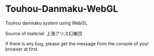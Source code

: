 # Touhou-Danmaku-WebGL
Touhou danmaku system using WebGL.

Source of material: 上海アリス幻樂団

If there is any bug, please get the message from the console of your browser at first.